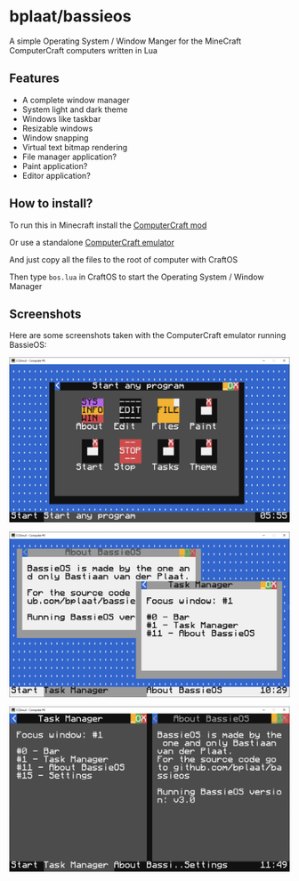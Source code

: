 # bplaat/bassieos
A simple Operating System / Window Manger for the MineCraft ComputerCraft computers written in Lua

## Features
- A complete window manager
- System light and dark theme
- Windows like taskbar
- Resizable windows
- Window snapping
- Virtual text bitmap rendering
- File manager application?
- Paint application?
- Editor application?

## How to install?
To run this in Minecraft install the [ComputerCraft mod](https://www.computercraft.info/)

Or use a standalone [ComputerCraft emulator](https://emux.cc/)

And just copy all the files to the root of computer with CraftOS

Then type `bos.lua` in CraftOS to start the Operating System / Window Manager

## Screenshots
Here are some screenshots taken with the ComputerCraft emulator running BassieOS:

![Screenshot 1](docs/screenshot1.png)

![Screenshot 2](docs/screenshot2.png)

![Screenshot 3](docs/screenshot3.png)
